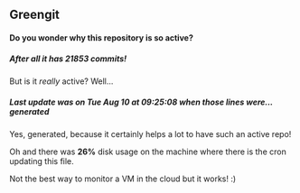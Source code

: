 ## Greengit

#### Do you wonder why this repository is so active?

##### After all it has 21853 commits!

But is it *really* active? Well...

##### Last update was on Tue Aug 10 at 09:25:08 when those lines were... generated

Yes, generated, because it certainly helps a lot to have such an active repo!

Oh and there was **26%** disk usage on the machine
where there is the cron updating this file.

Not the best way to monitor a VM in the cloud but it works! :)
